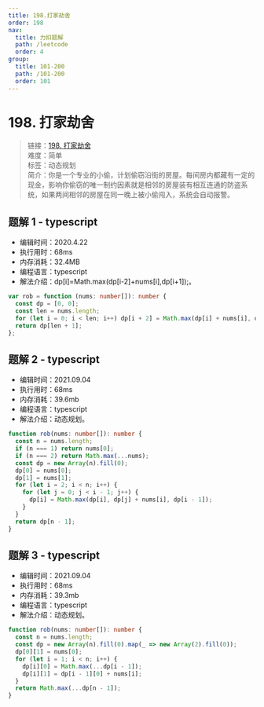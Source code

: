 ```yaml
---
title: 198.打家劫舍
order: 198
nav:
  title: 力扣题解
  path: /leetcode
  order: 4
group:
  title: 101-200
  path: /101-200
  order: 101
---
```


# 198. 打家劫舍

> 链接：[198. 打家劫舍](https://leetcode-cn.com/problems/house-robber/)  
> 难度：简单  
> 标签：动态规划  
> 简介：你是一个专业的小偷，计划偷窃沿街的房屋。每间房内都藏有一定的现金，影响你偷窃的唯一制约因素就是相邻的房屋装有相互连通的防盗系统，如果两间相邻的房屋在同一晚上被小偷闯入，系统会自动报警。

## 题解 1 - typescript

- 编辑时间：2020.4.22
- 执行用时：68ms
- 内存消耗：32.4MB
- 编程语言：typescript
- 解法介绍：dp[i]=Math.max(dp[i-2]+nums[i],dp[i+1]);。

```typescript
var rob = function (nums: number[]): number {
  const dp = [0, 0];
  const len = nums.length;
  for (let i = 0; i < len; i++) dp[i + 2] = Math.max(dp[i] + nums[i], dp[i + 1]);
  return dp[len + 1];
};
```

## 题解 2 - typescript

- 编辑时间：2021.09.04
- 执行用时：68ms
- 内存消耗：39.6mb
- 编程语言：typescript
- 解法介绍：动态规划。

```typescript
function rob(nums: number[]): number {
  const n = nums.length;
  if (n === 1) return nums[0];
  if (n === 2) return Math.max(...nums);
  const dp = new Array(n).fill(0);
  dp[0] = nums[0];
  dp[1] = nums[1];
  for (let i = 2; i < n; i++) {
    for (let j = 0; j < i - 1; j++) {
      dp[i] = Math.max(dp[i], dp[j] + nums[i], dp[i - 1]);
    }
  }
  return dp[n - 1];
}
```

## 题解 3 - typescript

- 编辑时间：2021.09.04
- 执行用时：68ms
- 内存消耗：39.3mb
- 编程语言：typescript
- 解法介绍：动态规划。

```typescript
function rob(nums: number[]): number {
  const n = nums.length;
  const dp = new Array(n).fill(0).map(_ => new Array(2).fill(0));
  dp[0][1] = nums[0];
  for (let i = 1; i < n; i++) {
    dp[i][0] = Math.max(...dp[i - 1]);
    dp[i][1] = dp[i - 1][0] + nums[i];
  }
  return Math.max(...dp[n - 1]);
}
```
